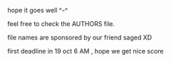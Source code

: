 hope it goes well ^-^

feel free to check the AUTHORS file.

file names are sponsored by our friend saged XD

first deadline in 19 oct 6 AM , hope we get nice score
